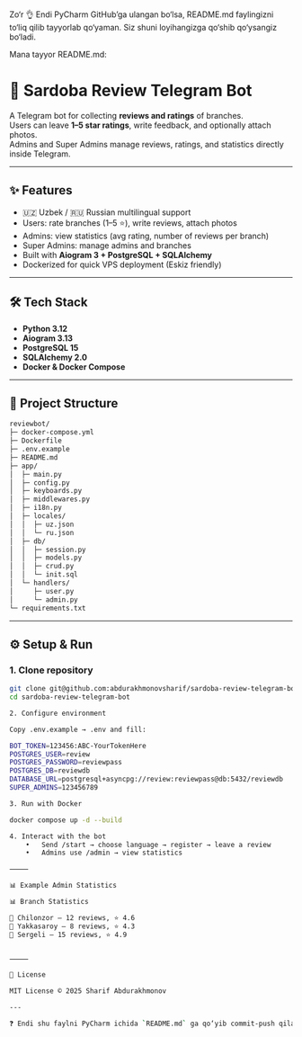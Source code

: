 Zo‘r 👌 Endi PyCharm GitHub’ga ulangan bo‘lsa, README.md faylingizni to‘liq qilib tayyorlab qo‘yaman. Siz shuni loyihangizga qo‘shib qo‘ysangiz bo‘ladi.

Mana tayyor README.md:

# 🌟 Sardoba Review Telegram Bot  

A Telegram bot for collecting **reviews and ratings** of branches.  
Users can leave **1–5 star ratings**, write feedback, and optionally attach photos.  
Admins and Super Admins manage reviews, ratings, and statistics directly inside Telegram.  

---

## ✨ Features  
- 🇺🇿 Uzbek / 🇷🇺 Russian multilingual support  
- Users: rate branches (1–5 ⭐), write reviews, attach photos  
- Admins: view statistics (avg rating, number of reviews per branch)  
- Super Admins: manage admins and branches  
- Built with **Aiogram 3 + PostgreSQL + SQLAlchemy**  
- Dockerized for quick VPS deployment (Eskiz friendly)  

---

## 🛠 Tech Stack  
- **Python 3.12**  
- **Aiogram 3.13**  
- **PostgreSQL 15**  
- **SQLAlchemy 2.0**  
- **Docker & Docker Compose**  

---

## 📂 Project Structure  

```bash
reviewbot/
├─ docker-compose.yml
├─ Dockerfile
├─ .env.example
├─ README.md
├─ app/
│  ├─ main.py
│  ├─ config.py
│  ├─ keyboards.py
│  ├─ middlewares.py
│  ├─ i18n.py
│  ├─ locales/
│  │  ├─ uz.json
│  │  └─ ru.json
│  ├─ db/
│  │  ├─ session.py
│  │  ├─ models.py
│  │  ├─ crud.py
│  │  └─ init.sql
│  └─ handlers/
│     ├─ user.py
│     └─ admin.py
└─ requirements.txt
```

---

## ⚙️ Setup & Run  

### 1. Clone repository  
```bash
git clone git@github.com:abdurakhmonovsharif/sardoba-review-telegram-bot.git
cd sardoba-review-telegram-bot

2. Configure environment

Copy .env.example → .env and fill:

BOT_TOKEN=123456:ABC-YourTokenHere
POSTGRES_USER=review
POSTGRES_PASSWORD=reviewpass
POSTGRES_DB=reviewdb
DATABASE_URL=postgresql+asyncpg://review:reviewpass@db:5432/reviewdb
SUPER_ADMINS=123456789

3. Run with Docker

docker compose up -d --build

4. Interact with the bot
	•	Send /start → choose language → register → leave a review
	•	Admins use /admin → view statistics

⸻

📊 Example Admin Statistics

📊 Branch Statistics

🏢 Chilonzor — 12 reviews, ⭐ 4.6  
🏢 Yakkasaroy — 8 reviews, ⭐ 4.3  
🏢 Sergeli — 15 reviews, ⭐ 4.9


⸻

📜 License

MIT License © 2025 Sharif Abdurakhmonov

---

❓ Endi shu faylni PyCharm ichida `README.md` ga qo‘yib commit-push qilaymi, yoki siz o‘zingiz push qilasiz?